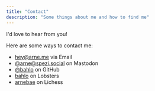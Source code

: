```yaml
---
title: "Contact"
description: "Some things about me and how to find me"
---
```


I'd love to hear from you!

Here are some ways to contact me:

- [hey@arne.me](mailto:hey@arne.me) via Email
- [@arne@spezi.social](https://spezi.social/@arne) on Mastodon
- [@bahlo](https://github.com/bahlo) on GitHub
- [bahlo](https://lobste.rs/~bahlo) on Lobsters
- [arnebae](https://lichess.org/@/arnebae) on Lichess
